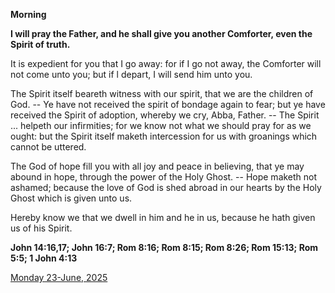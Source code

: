 **Morning**

**I will pray the Father, and he shall give you another Comforter, even the Spirit of truth.**
 
It is expedient for you that I go away: for if I go not away, the Comforter will not come unto you; but if l depart, I will send him unto you.
 
The Spirit itself beareth witness with our spirit, that we are the children of God. -- Ye have not received the spirit of bondage again to fear; but ye have received the Spirit of adoption, whereby we cry, Abba, Father. -- The Spirit ... helpeth our infirmities; for we know not what we should pray for as we ought: but the Spirit itself maketh intercession for us with groanings which cannot be uttered.
 
The God of hope fill you with all joy and peace in believing, that ye may abound in hope, through the power of the Holy Ghost. -- Hope maketh not ashamed; because the love of God is shed abroad in our hearts by the Holy Ghost which is given unto us.
 
Hereby know we that we dwell in him and he in us, because he hath given us of his Spirit.  

**John 14:16,17; John 16:7; Rom 8:16; Rom 8:15; Rom 8:26; Rom 15:13; Rom 5:5; 1 John 4:13**

[Monday 23-June, 2025](https://t.me/daily_light)
